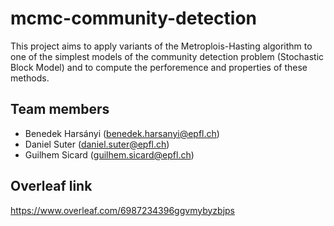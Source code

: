 # mcmc-community-detection

This project aims to apply variants of the Metroplois-Hasting algorithm to one of the simplest models of the community detection problem (Stochastic Block Model) and to compute the perforemence and properties of these methods.

## Team members

   - Benedek Harsányi (benedek.harsanyi@epfl.ch)
   - Daniel Suter (daniel.suter@epfl.ch)
   - Guilhem Sicard (guilhem.sicard@epfl.ch)

## Overleaf link 

https://www.overleaf.com/6987234396ggvmybyzbjps

